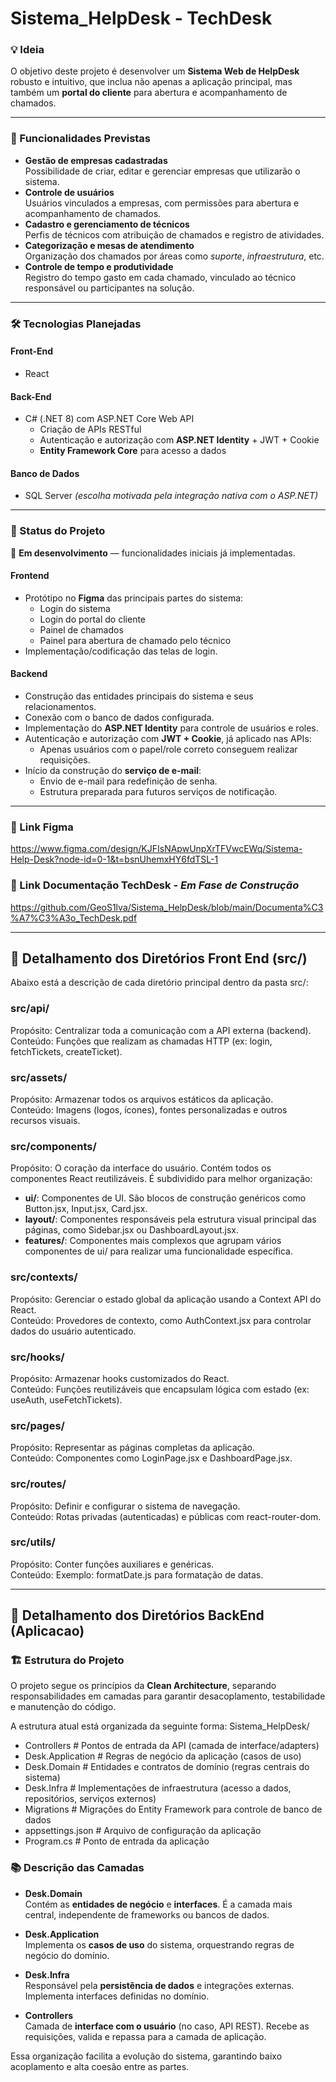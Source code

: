# Sistema_HelpDesk - TechDesk

### 💡 Ideia
O objetivo deste projeto é desenvolver um **Sistema Web de HelpDesk** robusto e intuitivo, que inclua não apenas a aplicação principal, mas também um **portal do cliente** para abertura e acompanhamento de chamados.

---

### 🎯 Funcionalidades Previstas
- **Gestão de empresas cadastradas**  
  Possibilidade de criar, editar e gerenciar empresas que utilizarão o sistema.
- **Controle de usuários**  
  Usuários vinculados a empresas, com permissões para abertura e acompanhamento de chamados.
- **Cadastro e gerenciamento de técnicos**  
  Perfis de técnicos com atribuição de chamados e registro de atividades.
- **Categorização e mesas de atendimento**  
  Organização dos chamados por áreas como *suporte*, *infraestrutura*, etc.
- **Controle de tempo e produtividade**  
  Registro do tempo gasto em cada chamado, vinculado ao técnico responsável ou participantes na solução.

---

### 🛠️ Tecnologias Planejadas
#### Front-End
- React

#### Back-End
- C# (.NET 8) com ASP.NET Core Web API  
  - Criação de APIs RESTful  
  - Autenticação e autorização com **ASP.NET Identity** + JWT + Cookie 
  - **Entity Framework Core** para acesso a dados

#### Banco de Dados
- SQL Server *(escolha motivada pela integração nativa com o ASP.NET)*

---

### 📅 Status do Projeto
🚧 **Em desenvolvimento** — funcionalidades iniciais já implementadas.

#### Frontend
- Protótipo no **Figma** das principais partes do sistema:
  - Login do sistema
  - Login do portal do cliente
  - Painel de chamados
  - Painel para abertura de chamado pelo técnico
- Implementação/codificação das telas de login.

#### Backend
- Construção das entidades principais do sistema e seus relacionamentos.
- Conexão com o banco de dados configurada.
- Implementação do **ASP.NET Identity** para controle de usuários e roles.
- Autenticação e autorização com **JWT + Cookie**, já aplicado nas APIs:
  - Apenas usuários com o papel/role correto conseguem realizar requisições.
- Início da construção do **serviço de e-mail**:
  - Envio de e-mail para redefinição de senha.
  - Estrutura preparada para futuros serviços de notificação.

---

### 🔗 Link Figma
https://www.figma.com/design/KJFIsNApwUnpXrTFVwcEWq/Sistema-Help-Desk?node-id=0-1&t=bsnUhemxHY6fdTSL-1

### 📄 Link Documentação TechDesk - *Em Fase de Construção*
https://github.com/GeoS1lva/Sistema_HelpDesk/blob/main/Documenta%C3%A7%C3%A3o_TechDesk.pdf

---

## 📂 Detalhamento dos Diretórios Front End (src/)
Abaixo está a descrição de cada diretório principal dentro da pasta src/:

### src/api/
Propósito: Centralizar toda a comunicação com a API externa (backend).  
Conteúdo: Funções que realizam as chamadas HTTP (ex: login, fetchTickets, createTicket).

### src/assets/
Propósito: Armazenar todos os arquivos estáticos da aplicação.  
Conteúdo: Imagens (logos, ícones), fontes personalizadas e outros recursos visuais.

### src/components/
Propósito: O coração da interface do usuário. Contém todos os componentes React reutilizáveis. É subdividido para melhor organização:

- **ui/**: Componentes de UI. São blocos de construção genéricos como Button.jsx, Input.jsx, Card.jsx.  
- **layout/**: Componentes responsáveis pela estrutura visual principal das páginas, como Sidebar.jsx ou DashboardLayout.jsx.  
- **features/**: Componentes mais complexos que agrupam vários componentes de ui/ para realizar uma funcionalidade específica.

### src/contexts/
Propósito: Gerenciar o estado global da aplicação usando a Context API do React.  
Conteúdo: Provedores de contexto, como AuthContext.jsx para controlar dados do usuário autenticado.

### src/hooks/
Propósito: Armazenar hooks customizados do React.  
Conteúdo: Funções reutilizáveis que encapsulam lógica com estado (ex: useAuth, useFetchTickets).

### src/pages/
Propósito: Representar as páginas completas da aplicação.  
Conteúdo: Componentes como LoginPage.jsx e DashboardPage.jsx.

### src/routes/
Propósito: Definir e configurar o sistema de navegação.  
Conteúdo: Rotas privadas (autenticadas) e públicas com react-router-dom.

### src/utils/
Propósito: Conter funções auxiliares e genéricas.  
Conteúdo: Exemplo: formatDate.js para formatação de datas.

---

## 📂 Detalhamento dos Diretórios BackEnd (Aplicacao)

### 🏗️ Estrutura do Projeto
O projeto segue os princípios da **Clean Architecture**, separando responsabilidades em camadas para garantir desacoplamento, testabilidade e manutenção do código.

A estrutura atual está organizada da seguinte forma:
Sistema_HelpDesk/
- Controllers # Pontos de entrada da API (camada de interface/adapters)
- Desk.Application # Regras de negócio da aplicação (casos de uso)
- Desk.Domain # Entidades e contratos de domínio (regras centrais do sistema)
- Desk.Infra # Implementações de infraestrutura (acesso a dados, repositórios, serviços externos)
- Migrations # Migrações do Entity Framework para controle de banco de dados
- appsettings.json # Arquivo de configuração da aplicação
- Program.cs # Ponto de entrada da aplicação

### 📚 Descrição das Camadas
- **Desk.Domain**  
  Contém as **entidades de negócio** e **interfaces**. É a camada mais central, independente de frameworks ou bancos de dados.  

- **Desk.Application**  
  Implementa os **casos de uso** do sistema, orquestrando regras de negócio do domínio.  

- **Desk.Infra**  
  Responsável pela **persistência de dados** e integrações externas. Implementa interfaces definidas no domínio.  

- **Controllers**  
  Camada de **interface com o usuário** (no caso, API REST). Recebe as requisições, valida e repassa para a camada de aplicação.  

Essa organização facilita a evolução do sistema, garantindo baixo acoplamento e alta coesão entre as partes.
